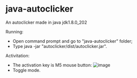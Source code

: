 # java-autoclicker
An autoclicker made in java jdk1.8.0_202

Running:
  - Open command prompt and go to "java-autoclicker" folder;
  - Type java -jar "autoclicker/dist/autoclicker.jar".
  
Activitation:
  - The activation key is M5 mouse button:
   ![image](https://user-images.githubusercontent.com/49100684/196231431-13db66db-fc1d-4bbc-8026-024e0c2b8db8.png)
  - Toggle mode.
